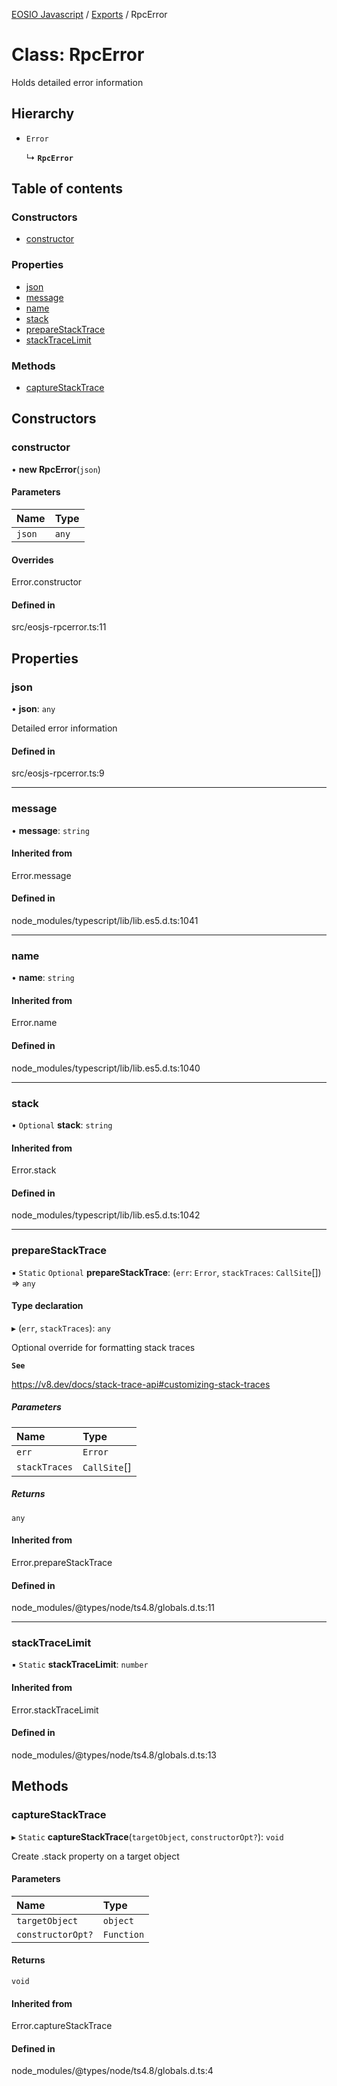 [EOSIO Javascript](../index.md) / [Exports](../index.md) / RpcError

# Class: RpcError

Holds detailed error information

## Hierarchy

- `Error`

  ↳ **`RpcError`**

## Table of contents

### Constructors

- [constructor](RpcError.md#constructor)

### Properties

- [json](RpcError.md#json)
- [message](RpcError.md#message)
- [name](RpcError.md#name)
- [stack](RpcError.md#stack)
- [prepareStackTrace](RpcError.md#preparestacktrace)
- [stackTraceLimit](RpcError.md#stacktracelimit)

### Methods

- [captureStackTrace](RpcError.md#capturestacktrace)

## Constructors

### constructor

• **new RpcError**(`json`)

#### Parameters

| Name | Type |
| :------ | :------ |
| `json` | `any` |

#### Overrides

Error.constructor

#### Defined in

src/eosjs-rpcerror.ts:11

## Properties

### json

• **json**: `any`

Detailed error information

#### Defined in

src/eosjs-rpcerror.ts:9

___

### message

• **message**: `string`

#### Inherited from

Error.message

#### Defined in

node_modules/typescript/lib/lib.es5.d.ts:1041

___

### name

• **name**: `string`

#### Inherited from

Error.name

#### Defined in

node_modules/typescript/lib/lib.es5.d.ts:1040

___

### stack

• `Optional` **stack**: `string`

#### Inherited from

Error.stack

#### Defined in

node_modules/typescript/lib/lib.es5.d.ts:1042

___

### prepareStackTrace

▪ `Static` `Optional` **prepareStackTrace**: (`err`: `Error`, `stackTraces`: `CallSite`[]) => `any`

#### Type declaration

▸ (`err`, `stackTraces`): `any`

Optional override for formatting stack traces

**`See`**

https://v8.dev/docs/stack-trace-api#customizing-stack-traces

##### Parameters

| Name | Type |
| :------ | :------ |
| `err` | `Error` |
| `stackTraces` | `CallSite`[] |

##### Returns

`any`

#### Inherited from

Error.prepareStackTrace

#### Defined in

node_modules/@types/node/ts4.8/globals.d.ts:11

___

### stackTraceLimit

▪ `Static` **stackTraceLimit**: `number`

#### Inherited from

Error.stackTraceLimit

#### Defined in

node_modules/@types/node/ts4.8/globals.d.ts:13

## Methods

### captureStackTrace

▸ `Static` **captureStackTrace**(`targetObject`, `constructorOpt?`): `void`

Create .stack property on a target object

#### Parameters

| Name | Type |
| :------ | :------ |
| `targetObject` | `object` |
| `constructorOpt?` | `Function` |

#### Returns

`void`

#### Inherited from

Error.captureStackTrace

#### Defined in

node_modules/@types/node/ts4.8/globals.d.ts:4
